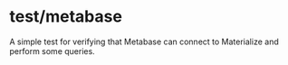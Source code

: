 # test/metabase

A simple test for verifying that Metabase can connect to Materialize and perform
some queries.
